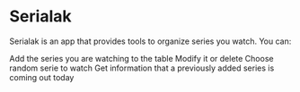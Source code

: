 # Serialak
Serialak is an app that provides tools to organize series you watch.
You can:

Add the series you are watching to the table
Modify it or delete
Choose random serie to watch
Get information that a previously added series is coming out today
